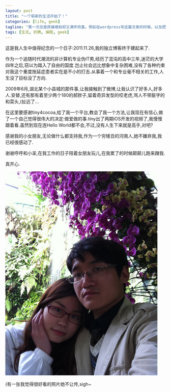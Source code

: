 ```yaml
---
layout: post
title: "一个崭新的生活开始了！"
categories: [life, geek]
tagline: "第一次总是疼痛难耐却又满怀欣喜。例如在wordpress写这篇文章的时候，以及把这篇文章搬到jekyll的时候。"
tags: [生活, 折腾, 编程, geek]
---
```



这是我人生中值得纪念的一个日子:2011.11.26,我的独立博客终于建起来了.  

作为一个追随时代潮流的非计算机专业伪IT男,经历了混沌的高中三年,迷茫的大学四年之后,窃以为踏入了自由的国度.岂止社会远比想象中复杂困难,没有了各种约束对我这个重度拖延症患者实在是不小的打击.从事着一个和专业毫不相关的工作,人生没了目标没了方向.

2009年6月,湖北某个小县城的那件事,让我接触到了微博,让我认识了好多人,好多人.安替,还有那有着至少两个180的郝胖子,留着奇异发型的哎老虎,骂人不带脏字的和菜头,(扯远了…

在这里要感谢tiny4cocoa,给了我一个平台,教会了我一个方法,让我现在有信心,做了一个自己觉得很伟大的决定:做爱做的事.tiny出了两期iOS开发的视频了,我慢慢跟着看.虽然到现在连Hello World都不会,不过,没有人生下来就是高手,对吧?

感谢我的小女朋友,无论做什么都支持我,作为一个穷矮丑的河南人,她不嫌弃我,我已经很感动了.

谢谢呼呼和小呆,在我工作的日子陪着女朋友玩儿,在我累了的时候颠颠儿跑来蹭我.

真开心.  


![blogging](/media/files/2011/11/mygf.jpg)


(有一张我觉得很好看的照片她不让传,sigh~